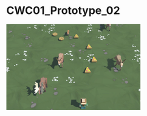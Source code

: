 # CWC01_Prototype_02
 

 <img src="https://github.com/HulyaZ/CWC01_Prototype_02/blob/main/Screenshots/final.jpg" width="70%">
